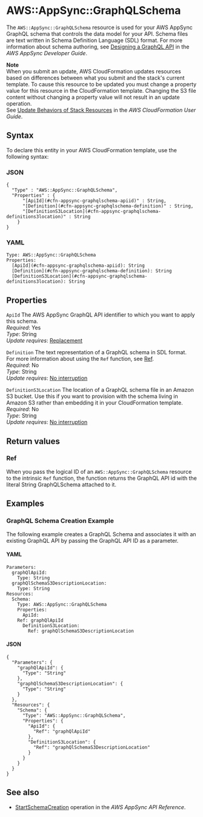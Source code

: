 # AWS::AppSync::GraphQLSchema<a name="aws-resource-appsync-graphqlschema"></a>

The `AWS::AppSync::GraphQLSchema` resource is used for your AWS AppSync GraphQL schema that controls the data model for your API\. Schema files are text written in Schema Definition Language \(SDL\) format\. For more information about schema authoring, see [Designing a GraphQL API](https://docs.aws.amazon.com/appsync/latest/devguide/designing-a-graphql-api.html) in the *AWS AppSync Developer Guide*\.

**Note**  
When you submit an update, AWS CloudFormation updates resources based on differences between what you submit and the stack's current template\. To cause this resource to be updated you must change a property value for this resource in the CloudFormation template\. Changing the S3 file content without changing a property value will not result in an update operation\.  
See [Update Behaviors of Stack Resources](https://docs.aws.amazon.com/AWSCloudFormation/latest/UserGuide/using-cfn-updating-stacks-update-behaviors.html) in the *AWS CloudFormation User Guide*\.

## Syntax<a name="aws-resource-appsync-graphqlschema-syntax"></a>

To declare this entity in your AWS CloudFormation template, use the following syntax:

### JSON<a name="aws-resource-appsync-graphqlschema-syntax.json"></a>

```
{
  "Type" : "AWS::AppSync::GraphQLSchema",
  "Properties" : {
      "[ApiId](#cfn-appsync-graphqlschema-apiid)" : String,
      "[Definition](#cfn-appsync-graphqlschema-definition)" : String,
      "[DefinitionS3Location](#cfn-appsync-graphqlschema-definitions3location)" : String
    }
}
```

### YAML<a name="aws-resource-appsync-graphqlschema-syntax.yaml"></a>

```
Type: AWS::AppSync::GraphQLSchema
Properties: 
  [ApiId](#cfn-appsync-graphqlschema-apiid): String
  [Definition](#cfn-appsync-graphqlschema-definition): String
  [DefinitionS3Location](#cfn-appsync-graphqlschema-definitions3location): String
```

## Properties<a name="aws-resource-appsync-graphqlschema-properties"></a>

`ApiId`  <a name="cfn-appsync-graphqlschema-apiid"></a>
The AWS AppSync GraphQL API identifier to which you want to apply this schema\.  
*Required*: Yes  
*Type*: String  
*Update requires*: [Replacement](https://docs.aws.amazon.com/AWSCloudFormation/latest/UserGuide/using-cfn-updating-stacks-update-behaviors.html#update-replacement)

`Definition`  <a name="cfn-appsync-graphqlschema-definition"></a>
The text representation of a GraphQL schema in SDL format\.  
For more information about using the `Ref` function, see [Ref](https://docs.aws.amazon.com/AWSCloudFormation/latest/UserGuide/intrinsic-function-reference-ref)\.  
*Required*: No  
*Type*: String  
*Update requires*: [No interruption](https://docs.aws.amazon.com/AWSCloudFormation/latest/UserGuide/using-cfn-updating-stacks-update-behaviors.html#update-no-interrupt)

`DefinitionS3Location`  <a name="cfn-appsync-graphqlschema-definitions3location"></a>
The location of a GraphQL schema file in an Amazon S3 bucket\. Use this if you want to provision with the schema living in Amazon S3 rather than embedding it in your CloudFormation template\.  
*Required*: No  
*Type*: String  
*Update requires*: [No interruption](https://docs.aws.amazon.com/AWSCloudFormation/latest/UserGuide/using-cfn-updating-stacks-update-behaviors.html#update-no-interrupt)

## Return values<a name="aws-resource-appsync-graphqlschema-return-values"></a>

### Ref<a name="aws-resource-appsync-graphqlschema-return-values-ref"></a>

When you pass the logical ID of an `AWS::AppSync::GraphQLSchema` resource to the intrinsic `Ref` function, the function returns the GraphQL API id with the literal String GraphQLSchema attached to it\. 

## Examples<a name="aws-resource-appsync-graphqlschema--examples"></a>



### GraphQL Schema Creation Example<a name="aws-resource-appsync-graphqlschema--examples--GraphQL_Schema_Creation_Example"></a>

The following example creates a GraphQL Schema and associates it with an existing GraphQL API by passing the GraphQL API ID as a parameter\.

#### YAML<a name="aws-resource-appsync-graphqlschema--examples--GraphQL_Schema_Creation_Example--yaml"></a>

```
Parameters:
  graphQlApiId:
    Type: String
  graphQlSchemaS3DescriptionLocation:
    Type: String
Resources:
  Schema:
    Type: AWS::AppSync::GraphQLSchema
    Properties:
      ApiId:
	Ref: graphQlApiId
      DefinitionS3Location:
        Ref: graphQlSchemaS3DescriptionLocation
```

#### JSON<a name="aws-resource-appsync-graphqlschema--examples--GraphQL_Schema_Creation_Example--json"></a>

```
{
  "Parameters": {
    "graphQlApiId": {
      "Type": "String"
    },
    "graphQlSchemaS3DescriptionLocation": {
      "Type": "String"
    }
  },
  "Resources": {
    "Schema": {
      "Type": "AWS::AppSync::GraphQLSchema",
      "Properties": {
        "ApiId": {
          "Ref": "graphQlApiId"
        },
        "DefinitionS3Location": {
          "Ref": "graphQlSchemaS3DescriptionLocation"
        }
      }       
    }
  }
}
```

## See also<a name="aws-resource-appsync-graphqlschema--seealso"></a>
+  [StartSchemaCreation](https://docs.aws.amazon.com/appsync/latest/APIReference/API_StartSchemaCreation.html) operation in the *AWS AppSync API Reference*\.

